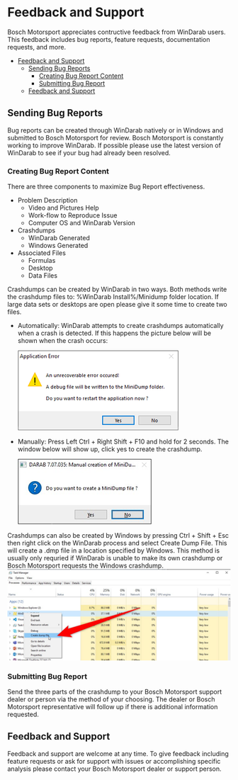 # Feedback and Support

Bosch Motorsport appreciates contructive feedback from WinDarab users. This feedback includes bug reports, feature requests, documentation requests, and more.

- [Feedback and Support](#feedback-and-support)
  - [Sending Bug Reports](#sending-bug-reports)
    - [Creating Bug Report Content](#creating-bug-report-content)
    - [Submitting Bug Report](#submitting-bug-report)
  - [Feedback and Support](#feedback-and-support-1)

## Sending Bug Reports

Bug reports can be created through WinDarab natively or in Windows and submitted to Bosch Motorsport for review. Bosch Motorsport is constantly working to improve WinDarab. If possible please use the latest version of WinDarab to see if your bug had already been resolved.

### Creating Bug Report Content

There are three components to maximize Bug Report effectiveness.

- Problem Description
  - Video and Pictures Help
  - Work-flow to Reproduce Issue
  - Computer OS and WinDarab Version
- Crashdumps
  - WinDarab Generated
  - Windows Generated
- Associated Files
  - Formulas
  - Desktop
  - Data Files

Crashdumps can be created by WinDarab in two ways. Both methods write the crashdump files to: %WinDarab Install%/Minidump folder location. If large data sets or desktops are open please give it some time to create two files.
- Automatically: WinDarab attempts to create crashdumps automatically when a crash is detected. If this happens the picture below will be shown when the crash occurs:

    ![Crashdump Notice](images/Feedback&#32;Crashdump&#32;Notice.jpg)
- Manually: Press Left Ctrl + Right Shift + F10 and hold for 2 seconds. The window below will show up, click yes to create the crashdump.

    ![Crashdump Manual](images/Feedback&#32;Crashdump&#32;Manual.jpg)

Crashdumps can also be created by Windows by pressing Ctrl + Shift + Esc then right click on the WinDarab process and select Create Dump File. This will create a .dmp file in a location specified by Windows. This method is usually only requried if WinDarab is unable to make its own crashdump or Bosch Motorsport requests the Windows crashdump.
    ![Crashdump Windows](images/Feedback&#32;Windows&#32;Dump.jpg)

### Submitting Bug Report
Send the three parts of the crashdump to your Bosch Motorsport support dealer or person via the method of your choosing. The dealer or Bosch Motorsport representative will follow up if there is additional information requested.

## Feedback and Support

Feedback and support are welcome at any time. To give feedback including feature requests or ask for support with issues or accomplishing specific analysis please contact your Bosch Motorsport dealer or support person.